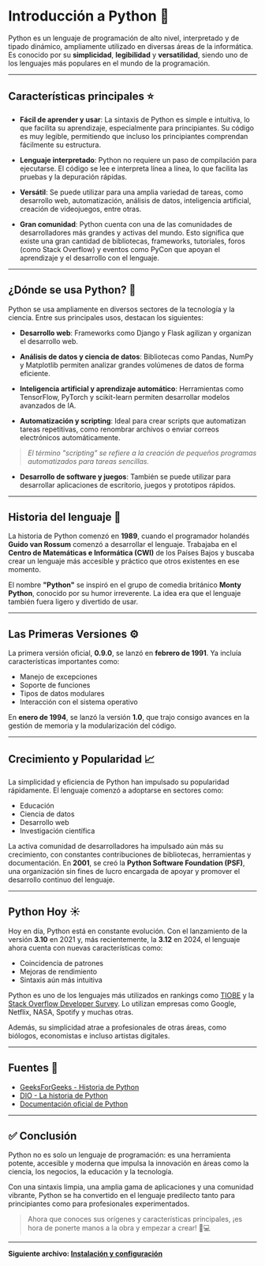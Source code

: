 # Introducción a Python 🐍

Python es un lenguaje de programación de alto nivel, interpretado y de tipado dinámico, ampliamente utilizado en diversas áreas de la informática. Es conocido por su **simplicidad**, **legibilidad** y **versatilidad**, siendo uno de los lenguajes más populares en el mundo de la programación.

---

## Características principales ⭐

- **Fácil de aprender y usar**: La sintaxis de Python es simple e intuitiva, lo que facilita su aprendizaje, especialmente para principiantes. Su código es muy legible, permitiendo que incluso los principiantes comprendan fácilmente su estructura.

- **Lenguaje interpretado**: Python no requiere un paso de compilación para ejecutarse. El código se lee e interpreta línea a línea, lo que facilita las pruebas y la depuración rápidas.

- **Versátil**: Se puede utilizar para una amplia variedad de tareas, como desarrollo web, automatización, análisis de datos, inteligencia artificial, creación de videojuegos, entre otras.

- **Gran comunidad**: Python cuenta con una de las comunidades de desarrolladores más grandes y activas del mundo. Esto significa que existe una gran cantidad de bibliotecas, frameworks, tutoriales, foros (como Stack Overflow) y eventos como PyCon que apoyan el aprendizaje y el desarrollo con el lenguaje.

---

## ¿Dónde se usa Python? 🤔

Python se usa ampliamente en diversos sectores de la tecnología y la ciencia. Entre sus principales usos, destacan los siguientes:

- **Desarrollo web**: Frameworks como Django y Flask agilizan y organizan el desarrollo web.

- **Análisis de datos y ciencia de datos**: Bibliotecas como Pandas, NumPy y Matplotlib permiten analizar grandes volúmenes de datos de forma eficiente.

- **Inteligencia artificial y aprendizaje automático**: Herramientas como TensorFlow, PyTorch y scikit-learn permiten desarrollar modelos avanzados de IA.

- **Automatización y scripting**: Ideal para crear scripts que automatizan tareas repetitivas, como renombrar archivos o enviar correos electrónicos automáticamente.

> *El término "scripting" se refiere a la creación de pequeños programas automatizados para tareas sencillas.*

- **Desarrollo de software y juegos**: También se puede utilizar para desarrollar aplicaciones de escritorio, juegos y prototipos rápidos.

---

## Historia del lenguaje 📗

La historia de Python comenzó en **1989**, cuando el programador holandés **Guido van Rossum** comenzó a desarrollar el lenguaje. Trabajaba en el **Centro de Matemáticas e Informática (CWI)** de los Países Bajos y buscaba crear un lenguaje más accesible y práctico que otros existentes en ese momento.

El nombre **"Python"** se inspiró en el grupo de comedia británico **Monty Python**, conocido por su humor irreverente. La idea era que el lenguaje también fuera ligero y divertido de usar.

---

## Las Primeras Versiones ⚙️

La primera versión oficial, **0.9.0**, se lanzó en **febrero de 1991**. Ya incluía características importantes como:

- Manejo de excepciones
- Soporte de funciones
- Tipos de datos modulares
- Interacción con el sistema operativo

En **enero de 1994**, se lanzó la versión **1.0**, que trajo consigo avances en la gestión de memoria y la modularización del código.

---

## Crecimiento y Popularidad 📈

La simplicidad y eficiencia de Python han impulsado su popularidad rápidamente. El lenguaje comenzó a adoptarse en sectores como:

- Educación
- Ciencia de datos
- Desarrollo web
- Investigación científica

La activa comunidad de desarrolladores ha impulsado aún más su crecimiento, con constantes contribuciones de bibliotecas, herramientas y documentación. En **2001**, se creó la **Python Software Foundation (PSF)**, una organización sin fines de lucro encargada de apoyar y promover el desarrollo continuo del lenguaje.

---

## Python Hoy ☀️

Hoy en día, Python está en constante evolución. Con el lanzamiento de la versión **3.10** en 2021 y, más recientemente, la **3.12** en 2024, el lenguaje ahora cuenta con nuevas características como:

- Coincidencia de patrones
- Mejoras de rendimiento
- Sintaxis aún más intuitiva

Python es uno de los lenguajes más utilizados en rankings como [TIOBE](https://www.tiobe.com/tiobe-index/) y la [Stack Overflow Developer Survey](https://survey.stackoverflow.co/). Lo utilizan empresas como Google, Netflix, NASA, Spotify y muchas otras.

Además, su simplicidad atrae a profesionales de otras áreas, como biólogos, economistas e incluso artistas digitales.

---

## Fuentes 📝

- [GeeksForGeeks - Historia de Python](https://www.geeksforgeeks.org/history-of-python/)
- [DIO - La historia de Python](https://www.dio.me/articles/a-historia-do-python-JCO7UB)
- [Documentación oficial de Python](https://www.python.org/doc/essays/foreword/)

---

## ✅ Conclusión

Python no es solo un lenguaje de programación: es una herramienta potente, accesible y moderna que impulsa la innovación en áreas como la ciencia, los negocios, la educación y la tecnología.

Con una sintaxis limpia, una amplia gama de aplicaciones y una comunidad vibrante, Python se ha convertido en el lenguaje predilecto tanto para principiantes como para profesionales experimentados.

> Ahora que conoces sus orígenes y características principales, ¡es hora de ponerte manos a la obra y empezar a crear! 🧠💻

---

**Siguiente archivo: [Instalación y configuración](../1.%20introducción/instalación.md)**